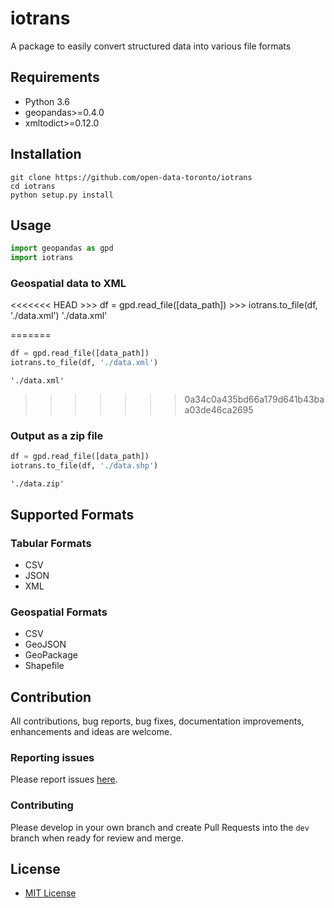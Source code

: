 # iotrans

A package to easily convert structured data into various file formats

## Requirements
* Python 3.6
* geopandas>=0.4.0
* xmltodict>=0.12.0

## Installation
    git clone https://github.com/open-data-toronto/iotrans
    cd iotrans
    python setup.py install

## Usage

```python
import geopandas as gpd
import iotrans
```

### Geospatial data to XML

<<<<<<< HEAD
    >>> df = gpd.read_file([data_path])
    >>> iotrans.to_file(df, './data.xml')
        './data.xml'

=======
```python
df = gpd.read_file([data_path])
iotrans.to_file(df, './data.xml')
```
```
'./data.xml'
```
        
>>>>>>> 0a34c0a435bd66a179d641b43baa03de46ca2695
### Output as a zip file

```python
df = gpd.read_file([data_path])
iotrans.to_file(df, './data.shp')
```
```
'./data.zip'
```

## Supported Formats
### Tabular Formats
* CSV
* JSON
* XML

### Geospatial Formats
* CSV
* GeoJSON
* GeoPackage
* Shapefile

## Contribution
All contributions, bug reports, bug fixes, documentation improvements, enhancements and ideas are welcome.

### Reporting issues
Please report issues [here](https://github.com/open-data-toronto/iotrans/issues).

### Contributing
Please develop in your own branch and create Pull Requests into the `dev` branch when ready for review and merge.

## License

* [MIT License](https://github.com/open-data-toronto/iotrans/blob/master/LICENSE)
